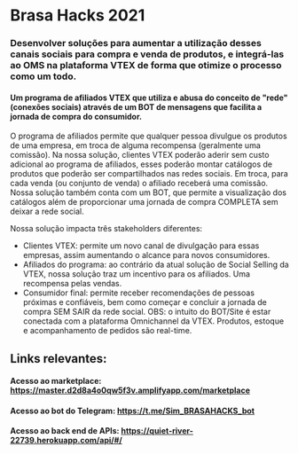 # Brasa Hacks 2021

### Desenvolver soluções para aumentar a utilização desses canais sociais para compra e venda de produtos, e integrá-las ao OMS na plataforma VTEX de forma que otimize o processo como um todo.

#### Um programa de afiliados VTEX que utiliza e abusa do conceito de "rede" (conexões sociais) através de um BOT de mensagens que facilita a jornada de compra do consumidor. 
O programa de afiliados permite que qualquer pessoa divulgue os produtos de uma empresa, em troca de alguma recompensa (geralmente uma comissão). Na nossa solução, clientes VTEX poderão aderir sem custo adicional ao programa de afiliados, esses poderão montar catálogos de produtos que poderão ser compartilhados nas redes sociais. Em troca, para cada venda (ou conjunto de venda) o afiliado receberá uma comissão. Nossa solução também conta com um BOT, que permite a visualização dos catálogos além de proporcionar uma jornada de compra COMPLETA sem deixar a rede social. 

Nossa solução impacta três stakeholders diferentes: 
* Clientes VTEX: permite um novo canal de divulgação para essas empresas, assim aumentando o alcance para novos consumidores.
* Afiliados do programa: ao contrário da atual solução de Social Selling da VTEX, nossa solução traz um incentivo para os afiliados. Uma recompensa pelas vendas.
* Consumidor final: permite receber recomendações de pessoas próximas e confiáveis, bem como começar e concluir a jornada de compra SEM SAIR da rede social.
OBS: o intuito do BOT/Site é estar conectada com a plataforma Omnichannel da VTEX. Produtos, estoque e acompanhamento de pedidos são real-time.



## Links relevantes:

#### Acesso ao marketplace: https://master.d2d8a4o0qw5f3v.amplifyapp.com/marketplace
#### Acesso ao bot do Telegram: https://t.me/Sim_BRASAHACKS_bot
#### Acesso ao back end de APIs: https://quiet-river-22739.herokuapp.com/api/#/

